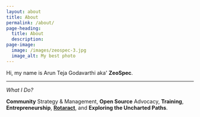 ```yaml
---
layout: about
title: About
permalink: /about/
page-heading:
  title: About
  description:
page-image:
  image: /images/zeospec-3.jpg
  image_alt: My best photo
---
```


Hi, my name is Arun Teja Godavarthi aka' **ZeoSpec**.

****

*What I Do?*

<strong>Community</strong> Strategy & Management, <strong>Open Source</strong> Advocacy, <strong>Training</strong>, <strong>Entrepreneurship</strong>, <strong><a href="https://rtr.zeospec.com/" target="_blank">Rotaract</a></strong>, and <strong>Exploring the Uncharted Paths</strong>.